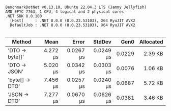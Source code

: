 ```

BenchmarkDotNet v0.13.10, Ubuntu 22.04.3 LTS (Jammy Jellyfish)
AMD EPYC 7763, 1 CPU, 4 logical and 2 physical cores
.NET SDK 8.0.100
  [Host]     : .NET 8.0.0 (8.0.23.53103), X64 RyuJIT AVX2
  DefaultJob : .NET 8.0.0 (8.0.23.53103), X64 RyuJIT AVX2


```
| Method         | Mean     | Error     | StdDev    | Gen0   | Allocated |
|--------------- |---------:|----------:|----------:|-------:|----------:|
| &#39;DTO → byte[]&#39; | 4.272 μs | 0.0267 μs | 0.0249 μs | 0.0229 |   2.39 KB |
| &#39;DTO → JSON&#39;   | 5.020 μs | 0.0342 μs | 0.0303 μs | 0.0076 |   1.06 KB |
| &#39;byte[] → DTO&#39; | 7.456 μs | 0.0257 μs | 0.0240 μs | 0.0687 |   5.72 KB |
| &#39;JSON → DTO&#39;   | 7.277 μs | 0.0670 μs | 0.0626 μs | 0.0381 |   3.46 KB |
